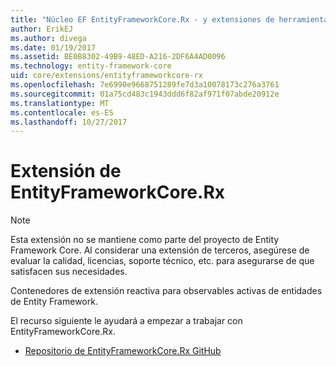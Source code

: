 ```yaml
---
title: "Núcleo EF EntityFrameworkCore.Rx - y extensiones de herramientas:"
author: ErikEJ
ms.author: divega
ms.date: 01/19/2017
ms.assetid: BE0B8302-49B9-48ED-A216-2DF6A4AD0096
ms.technology: entity-framework-core
uid: core/extensions/entityframeworkcore-rx
ms.openlocfilehash: 7e6990e9668751289fe7d3a10078173c276a3761
ms.sourcegitcommit: 01a75cd483c1943ddd6f82af971f07abde20912e
ms.translationtype: MT
ms.contentlocale: es-ES
ms.lasthandoff: 10/27/2017
---
```

# <a name="entityframeworkcorerx-extension"></a>Extensión de EntityFrameworkCore.Rx

> [!NOTE]  
> Esta extensión no se mantiene como parte del proyecto de Entity Framework Core. Al considerar una extensión de terceros, asegúrese de evaluar la calidad, licencias, soporte técnico, etc. para asegurarse de que satisfacen sus necesidades.

Contenedores de extensión reactiva para observables activas de entidades de Entity Framework.

El recurso siguiente le ayudará a empezar a trabajar con EntityFrameworkCore.Rx.
* [Repositorio de EntityFrameworkCore.Rx GitHub](https://github.com/NickStrupat/EntityFramework.Rx/)
